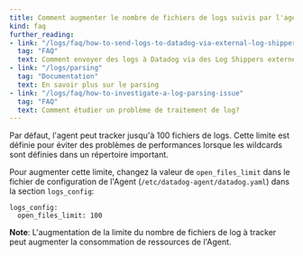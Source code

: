 ```yaml
---
title: Comment augmenter le nombre de fichiers de logs suivis par l'agent
kind: faq
further_reading:
- link: "/logs/faq/how-to-send-logs-to-datadog-via-external-log-shippers"
  tag: "FAQ"
  text: Comment envoyer des logs à Datadog via des Log Shippers externes
- link: "/logs/parsing"
  tag: "Documentation"
  text: En savoir plus sur le parsing
- link: "/logs/faq/how-to-investigate-a-log-parsing-issue"
  tag: "FAQ"
  text: Comment étudier un problème de traitement de log?
---
```


Par défaut, l'agent peut tracker jusqu'à 100 fichiers de logs. Cette limite est définie pour éviter des problèmes de performances lorsque les wildcards sont définies dans un répertoire important.

Pour augmenter cette limite, changez la valeur de `open_files_limit` dans le fichier de configuration de l'Agent (`/etc/datadog-agent/datadog.yaml`) dans la section `logs_config`:

```
logs_config:
  open_files_limit: 100
```

**Note**: L'augmentation de la limite du nombre de fichiers de log à tracker peut augmenter la consommation de ressources de l'Agent.


